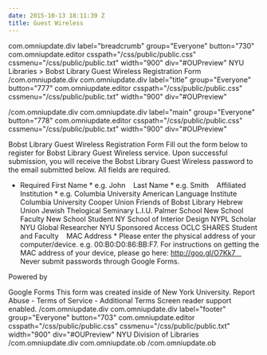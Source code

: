 ```yaml
---
date: 2015-10-13 18:11:39 Z
title: Guest Wireless
---
```


com.omniupdate.div label="breadcrumb" group="Everyone" button="730"  com.omniupdate.editor csspath="/css/public/public.css" cssmenu="/css/public/public.txt" width="900" div="#OUPreview"
			NYU Libraries > Bobst Library Guest Wireless Registration Form
/com.omniupdate.div
com.omniupdate.div label="title" group="Everyone" button="777"  com.omniupdate.editor csspath="/css/public/public.css" cssmenu="/css/public/public.txt" width="900" div="#OUPreview"

/com.omniupdate.div com.omniupdate.div label="main" group="Everyone" button="778"  com.omniupdate.editor csspath="/css/public/public.css" cssmenu="/css/public/public.txt" width="900" div="#OUPreview"

Bobst Library Guest Wireless Registration Form
Fill out the form below to register for Bobst Library Guest Wireless service. Upon successful submission, you will receive the Bobst Library Guest Wireless password to the email submitted below. All fields are required.
* Required
			First Name * e.g. John    Last Name * e.g. Smith    Affiliated Institution * e.g. Columbia University
			American Language Institute Columbia University Cooper Union Friends of Bobst Library Hebrew Union Jewish Thelogical Seminary L.I.U. Palmer School New School Faculty New School Student NY School of Interior Design NYPL Scholar NYU Global Researcher NYU Sponsored Access OCLC SHARES Student and Faculty    MAC Address * Please enter the physical address of your computer/device. e.g. 00:B0:D0:86:BB:F7. For instructions on getting the MAC address of your device, please go here: http://goo.gl/O7Kk7   
			Never submit passwords through Google Forms.
			

Powered by

Google Forms
This form was created inside of New York University. 
Report Abuse - Terms of Service - Additional Terms
Screen reader support enabled.
/com.omniupdate.div
com.omniupdate.div label="footer" group="Everyone" button="703"  com.omniupdate.editor csspath="/css/public/public.css" cssmenu="/css/public/public.txt" width="900" div="#OUPreview" NYU Division of Libraries /com.omniupdate.div
com.omniupdate.ob /com.omniupdate.ob